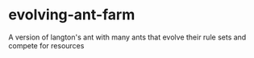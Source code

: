 # evolving-ant-farm
A version of langton's ant with many ants that evolve their rule sets and compete for resources
